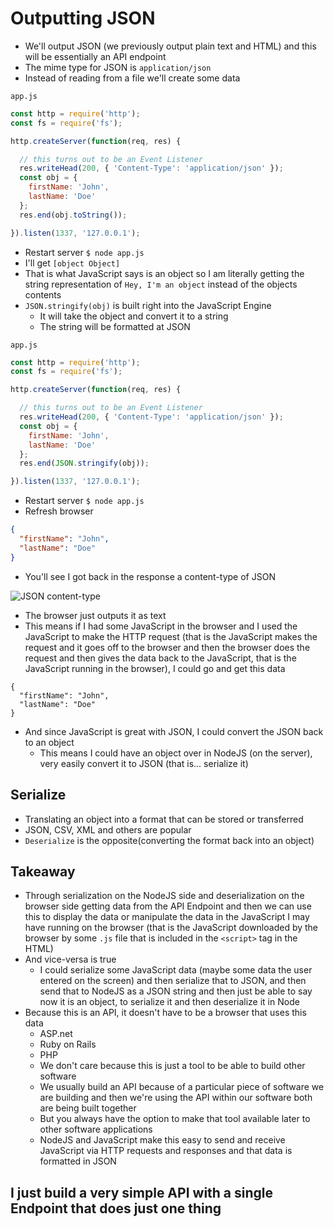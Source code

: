 # Outputting JSON
* We'll output JSON (we previously output plain text and HTML) and this will be essentially an API endpoint
* The mime type for JSON is `application/json`
* Instead of reading from a file we'll create some data

`app.js`

```js
const http = require('http');
const fs = require('fs');

http.createServer(function(req, res) {

  // this turns out to be an Event Listener
  res.writeHead(200, { 'Content-Type': 'application/json' });
  const obj = {
    firstName: 'John',
    lastName: 'Doe'
  };
  res.end(obj.toString());

}).listen(1337, '127.0.0.1');
```

* Restart server `$ node app.js`
* I'll get `[object Object]`
* That is what JavaScript says is an object so I am literally getting the string representation of `Hey, I'm an object` instead of the objects contents
* `JSON.stringify(obj)` is built right into the JavaScript Engine
    - It will take the object and convert it to a string
    - The string will be formatted at JSON

`app.js`

```js
const http = require('http');
const fs = require('fs');

http.createServer(function(req, res) {

  // this turns out to be an Event Listener
  res.writeHead(200, { 'Content-Type': 'application/json' });
  const obj = {
    firstName: 'John',
    lastName: 'Doe'
  };
  res.end(JSON.stringify(obj));

}).listen(1337, '127.0.0.1');
```

* Restart server `$ node app.js`
* Refresh browser

```json
{
  "firstName": "John",
  "lastName": "Doe"
}
```

* You'll see I got back in the response a content-type of JSON

![JSON content-type](https://i.imgur.com/gVwShWv.png)

* The browser just outputs it as text
* This means if I had some JavaScript in the browser and I used the JavaScript to make the HTTP request (that is the JavaScript makes the request and it goes off to the browser and then the browser does the request and then gives the data back to the JavaScript, that is the JavaScript running in the browser), I could go and get this data

```
{
  "firstName": "John",
  "lastName": "Doe"
}
```

* And since JavaScript is great with JSON, I could convert the JSON back to an object
    - This means I could have an object over in NodeJS (on the server), very easily convert it to JSON (that is... serialize it)

## Serialize
* Translating an object into a format that can be stored or transferred
* JSON, CSV, XML and others are popular
* `Deserialize` is the opposite(converting the format back into an object)

## Takeaway
* Through serialization on the NodeJS side and deserialization on the browser side getting data from the API Endpoint and then we can use this to display the data or manipulate the data in the JavaScript I may have running on the browser (that is the JavaScript downloaded by the browser by some `.js` file that is included in the `<script>` tag in the HTML)
* And vice-versa is true
    - I could serialize some JavaScript data (maybe some data the user entered on the screen) and then serialize that to JSON, and then send that to NodeJS as a JSON string and then just be able to say now it is an object, to serialize it and then deserialize it in Node
* Because this is an API, it doesn't have to be a browser that uses this data
    - ASP.net
    - Ruby on Rails
    - PHP
    - We don't care because this is just a tool to be able to build other software
    - We usually build an API because of a particular piece of software we are building and then we're using the API within our software both are being built together
    - But you always have the option to make that tool available later to other software applications
    - NodeJS and JavaScript make this easy to send and receive JavaScript via HTTP requests and responses and that data is formatted in JSON

## I just build a very simple API with a single Endpoint that does just one thing 
